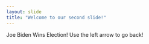 ```yaml
---
layout: slide
title: "Welcome to our second slide!"
---
```

Joe Biden Wins Election!
Use the left arrow to go back!
